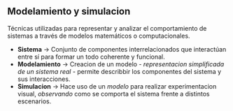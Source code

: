 ## Modelamiento y simulacion
Técnicas utilizadas para representar y analizar el comportamiento de sistemas a través
de modelos matemáticos o computacionales.

- **Sistema** -> Conjunto de componentes interrelacionados que interactúan entre sí para formar un todo coherente y funcional.
- **Modelamiento** -> Creacion de un modelo - _representacion simplificada de un sistema real_ - permite describbir los componentes del sistema y sus interacciones.
- **Simulacion** -> Hace uso de un _modelo_ para realizar experimentacion visual, _observando_ como se comporta el sistema frente a distintos escenarios.